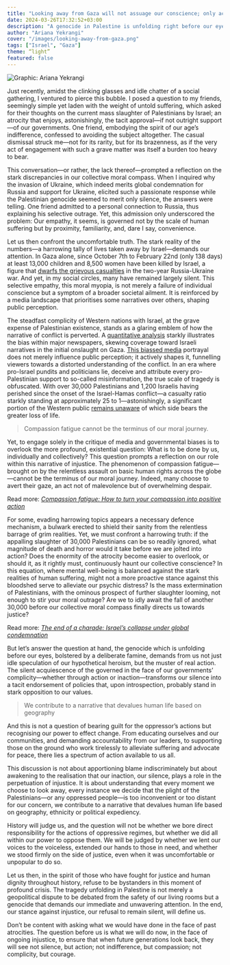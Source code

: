```yaml
---
title: "Looking away from Gaza will not assuage our conscience; only action will"
date: 2024-03-26T17:32:52+03:00
description: "A genocide in Palestine is unfolding right before our eyes, a saga of despair and devastation that many in the West, cocooned in a bubble of comfort and convenience, choose to ignore."
author: "Ariana Yekrangi"
cover: "/images/looking-away-from-gaza.png"
tags: ["Israel", "Gaza"]
theme: “light”
featured: false
---
```


![Graphic: Ariana Yekrangi](/images/looking-away-from-gaza.webp)

Just recently, amidst the clinking glasses and idle chatter of a social gathering, I ventured to pierce this bubble. I posed a question to my friends, seemingly simple yet laden with the weight of untold suffering, which asked for their thoughts on the current mass slaughter of Palestinians by Israel; an atrocity that enjoys, astonishingly, the tacit approval—if not outright support—of our governments. One friend, embodying the spirit of our age’s indifference, confessed to avoiding the subject altogether. The casual dismissal struck me—not for its rarity, but for its brazenness, as if the very act of engagement with such a grave matter was itself a burden too heavy to bear.

This conversation—or rather, the lack thereof—prompted a reflection on the stark discrepancies in our collective moral compass. When I inquired why the invasion of Ukraine, which indeed merits global condemnation for Russia and support for Ukraine, elicited such a passionate response while the Palestinian genocide seemed to merit only silence, the answers were telling. One friend admitted to a personal connection to Russia, thus explaining his selective outrage. Yet, this admission only underscored the problem: Our empathy, it seems, is governed not by the scale of human suffering but by proximity, familiarity, and, dare I say, convenience.

Let us then confront the uncomfortable truth. The stark reality of the numbers—a harrowing tally of lives taken away by Israel—demands our attention. In Gaza alone, since October 7th to February 22nd (only 138 days) at least 13,000 children and 8,500 women have been killed by Israel, a figure that [dwarfs the grievous casualties](https://www.aa.com.tr/en/middle-east/children-women-death-toll-in-israel-war-on-gaza-6-times-higher-than-russia-ukraine-war/3146398) in the two-year Russia-Ukraine war. And yet, in my social circles, many have remained largely silent. This selective empathy, this moral myopia, is not merely a failure of individual conscience but a symptom of a broader societal ailment. It is reinforced by a media landscape that prioritises some narratives over others, shaping public perception.

The steadfast complicity of Western nations with Israel, at the grave expense of Palestinian existence, stands as a glaring emblem of how the narrative of conflict is perverted. A [quantitative analysis](https://theintercept.com/2024/01/09/newspapers-israel-palestine-bias-new-york-times/) starkly illustrates the bias within major newspapers, skewing coverage toward Israeli narratives in the initial onslaught on Gaza. [This biassed media](https://www.declassifieduk.org/how-the-western-media-helped-build-the-case-for-genocide-in-gaza/) portrayal does not merely influence public perception; it actively shapes it, funnelling viewers towards a distorted understanding of the conflict. In an era where pro-Israel pundits and politicians lie, deceive and attribute every pro-Palestinian support to so-called misinformation, the true scale of tragedy is obfuscated. With over 30,000 Palestinians and 1,200 Israelis having perished since the onset of the Israel-Hamas conflict—a casualty ratio starkly standing at approximately 25 to 1—astonishingly, a significant portion of the Western public [remains unaware](https://www.pewresearch.org/2024/03/21/majority-in-u-s-say-israel-has-valid-reasons-for-fighting-fewer-say-the-same-about-hamas/?utm_source=substack&utm_medium=email) of which side bears the greater loss of life.

> Compassion fatigue cannot be the terminus of our moral journey.

Yet, to engage solely in the critique of media and governmental biases is to overlook the more profound, existential question: What is to be done by us, individually and collectively? This question prompts a reflection on our role within this narrative of injustice. The phenomenon of compassion fatigue—brought on by the relentless assault on basic human rights across the globe—cannot be the terminus of our moral journey. Indeed, many choose to avert their gaze, an act not of malevolence but of overwhelming despair. 

Read more: _[Compassion fatigue: How to turn your compassion into positive action](https://un-aligned.org/global-issues/compassion-fatigue/)_

For some, evading harrowing topics appears a necessary defence mechanism, a bulwark erected to shield their sanity from the relentless barrage of grim realities. Yet, we must confront a harrowing truth: if the appalling slaughter of 30,000 Palestinians can be so readily ignored, what magnitude of death and horror would it take before we are jolted into action? Does the enormity of the atrocity become easier to overlook, or should it, as it rightly must, continuously haunt our collective conscience? In this equation, where mental well-being is balanced against the stark realities of human suffering, might not a more proactive stance against this bloodshed serve to alleviate our psychic distress? Is the mass extermination of Palestinians, with the ominous prospect of further slaughter looming, not enough to stir your moral outrage? Are we to idly await the fall of another 30,000 before our collective moral compass finally directs us towards justice?

Read more: [_The end of a charade: Israel’s collapse under global condemnation_](https://un-aligned.org/global-issues/israels-collapse-under-global-condemnation/)

But let’s answer the question at hand, the genocide which is unfolding before our eyes, bolstered by a deliberate famine, demands from us not just idle speculation of our hypothetical heroism, but the muster of real action. The silent acquiescence of the governed in the face of our governments’ complicity—whether through action or inaction—transforms our silence into a tacit endorsement of policies that, upon introspection, probably stand in stark opposition to our values.

> We contribute to a narrative that devalues human life based on geography

And this is not a question of bearing guilt for the oppressor’s actions but recognising our power to effect change. From educating ourselves and our communities, and demanding accountability from our leaders, to supporting those on the ground who work tirelessly to alleviate suffering and advocate for peace, there lies a spectrum of action available to us all.

This discussion is not about apportioning blame indiscriminately but about awakening to the realisation that our inaction, our silence, plays a role in the perpetuation of injustice. It is about understanding that every moment we choose to look away, every instance we decide that the plight of the Palestinians—or any oppressed people—is too inconvenient or too distant for our concern, we contribute to a narrative that devalues human life based on geography, ethnicity or political expediency.

History will judge us, and the question will not be whether we bore direct responsibility for the actions of oppressive regimes, but whether we did all within our power to oppose them. We will be judged by whether we lent our voices to the voiceless, extended our hands to those in need, and whether we stood firmly on the side of justice, even when it was uncomfortable or unpopular to do so.

Let us then, in the spirit of those who have fought for justice and human dignity throughout history, refuse to be bystanders in this moment of profound crisis. The tragedy unfolding in Palestine is not merely a geopolitical dispute to be debated from the safety of our living rooms but a genocide that demands our immediate and unwavering attention. In the end, our stance against injustice, our refusal to remain silent, will define us. 

Don’t be content with asking what we would have done in the face of past atrocities. The question before us is what we will do now, in the face of ongoing injustice, to ensure that when future generations look back, they will see not silence, but action; not indifference, but compassion; not complicity, but courage.
